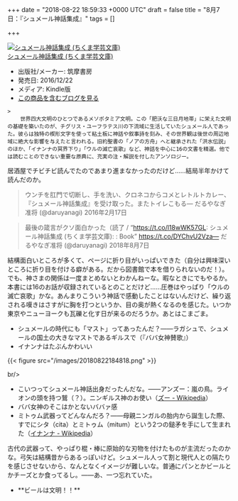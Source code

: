 
+++
date = "2018-08-22 18:59:33 +0000 UTC"
draft = false
title = "8月7日：『シュメール神話集成』"
tags = []

+++
<div class="hatena-asin-detail"><a href="http://www.amazon.co.jp/exec/obidos/ASIN/B01NBKJBAC/bestylesnet-22/"><img src="https://images-fe.ssl-images-amazon.com/images/I/51CnOF-ukaL._SL160_.jpg" class="hatena-asin-detail-image" alt="シュメール神話集成 (ちくま学芸文庫)" title="シュメール神話集成 (ちくま学芸文庫)"/></a><div class="hatena-asin-detail-info"><a href="http://www.amazon.co.jp/exec/obidos/ASIN/B01NBKJBAC/bestylesnet-22/">シュメール神話集成 (ちくま学芸文庫)</a><ul><li><span class="hatena-asin-detail-label">出版社/メーカー:</span> 筑摩書房</li><li><span class="hatena-asin-detail-label">発売日:</span> 2016/12/22</li><li><span class="hatena-asin-detail-label">メディア:</span> Kindle版</li><li><a href="http://d.hatena.ne.jp/asin/B01NBKJBAC/bestylesnet-22" target="_blank">この商品を含むブログを見る</a></li></ul></div><div class="hatena-asin-detail-foot"></div></div>

    >
        世界四大文明のひとつであるメソポタミア文明。この「肥沃な三日月地帯」に栄えた文明の基礎を築いたのが、チグリス・ユーフラテス川の下流域に生活していたシュメール人であった。彼らは独特の楔形文字を使って粘土板に神話や叙事詩を刻み、その世界観は後世の周辺地域に絶大な影響を与えたと言われる。旧約聖書の「ノアの方舟」へと継承された「洪水伝説」のほか、「イナンナの冥界下り」「ウルの滅亡哀歌」など、神話を中心に16の文書を精選。他では読むことのできない重要な原典に、充実の注・解説を付したアンソロジー。

    
居酒屋でチビチビ読んでたのであまり進まなかったのだけど……結局半年かけて読んだのか。

>ウンチを肛門で切断し、手を洗い、クロネコからコメとレトルトカレー、『シュメール神話集成』を受け取った。またトイレこもる— だるやなぎ准将 (@daruyanagi) 2016年2月17日<script async="" src="https://platform.twitter.com/widgets.js" charset="utf-8"></script>

>最後の箴言がクソ面白かった（読了 / “https://t.co/l18wWK57GL: シュメール神話集成 (ちくま学芸文庫): : Book” https://t.co/DYChvU2Vza— だるやなぎ准将 (@daruyanagi) 2018年8月7日<script async="" src="https://platform.twitter.com/widgets.js" charset="utf-8"></script>

結構面白いところが多くて、ページに折り目がいっぱいできた（自分は興味深いところに折り目を付ける癖がある。だから図書館で本を借りられないのだ！）。でも、神さまの関係は一度まとめないとわかんねーな。暇なときにでもやるか。本書には16のお話が収録されているとのことだけど……圧巻はやっぱり「ウルの滅亡哀歌」かな。あんまりこういう神話で感動したことはないんだけど、繰り返される嘆きはさすがに胸を打つというか、目の奥が熱くなるのを感じた。いつか東京やニューヨークも瓦礫と化す日が来るのだろうか。あとはこまごま。

<ul>
<li>シュメールの時代にも「マスト」ってあったんだ？――ラガシュで、シュメールの国土の大きなマストであるギルスで（『ババ女神賛歌』）</li>
<li>イナンナはたぶんかわいい</li>
</ul>

{{< figure src="/images/20180822184818.png"  >}}

br/>


<ul>
<li>こいつってシュメール神話出身だったんだな。――アンズー：嵐の鳥。ライオンの頭を持つ鷲（？）。ニンギルス神のお使い（<a href="https://ja.wikipedia.org/wiki/%E3%82%BA%E3%83%BC">ズー - Wikipedia</a>）</li>
<li>ババ女神のそこはかとないババァ感</li>
<li>ミトゥム武器ってどんなんだろ？――母親ニンガルの胎内から誕生した際、すでにシタ（cita）とミトゥム（mitum）という2つの鎚矛を手にして生まれた（<a href="https://ja.wikipedia.org/wiki/%E3%82%A4%E3%83%8A%E3%83%B3%E3%83%8A">イナンナ - Wikipedia</a>）</li>
</ul>古代の武器って、やっぱり棍・棒に原始的な刃物を付けたものが主流だったのかな。弓矢は結構昔からあるっぽいけど。シュメール人って割と現代人との隔たりを感じさせないから、なんとなくイメージが難しいな。普通にパンとかビールとかチーズとか食ってるし。――あ、一つ忘れていた。

<ul>
<li>**ビールは文明！！**</li>
</ul>


